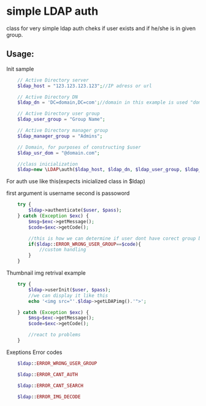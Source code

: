 simple LDAP auth
================

class for very simple ldap auth cheks if user exists and if he/she is in given group.

Usage:
------

Init sample
```PHP
    // Active Directory server
    $ldap_host = "123.123.123.123";//IP adress or url

    // Active Directory DN
    $ldap_dn = 'DC=domain,DC=com';//domain in this example is used "domain.com"

    // Active Directory user group
    $ldap_user_group = "Group Name";

    // Active Directory manager group
    $ldap_manager_group = "Admins";

    // Domain, for purposes of constructing $user
    $ldap_usr_dom = "@domain.com";

    //class inicialization
    $ldap=new \LDAP\auth($ldap_host, $ldap_dn, $ldap_user_group, $ldap_manager_group, $ldap_usr_dom);
```


For auth use like this(expects inicialized class in $ldap)

first argument is username second is passoword
```PHP
    try {
        $ldap->authenticate($user, $pass);
    } catch (Exception $exc) {
        $msg=$exc->getMessage();
        $code=$exc->getCode();

        //this is how we can determine if user dont have corect group but exist on LDAP
        if($ldap::ERROR_WRONG_USER_GROUP==$code){
            //custom handling
        }
    }
```


Thumbnail img retrival example
```PHP
    try {
        $ldap->userInit($user, $pass);
        //we can display it like this
        echo '<img src="'.$ldap->getLDAPimg().'">';

    } catch (Exception $exc) {
        $msg=$exc->getMessage();
        $code=$exc->getCode();

        //react to problems
    }
```


Exeptions Error codes
```PHP
    $ldap::ERROR_WRONG_USER_GROUP

    $ldap::ERROR_CANT_AUTH

    $ldap::ERROR_CANT_SEARCH

    $ldap::ERROR_IMG_DECODE
```
